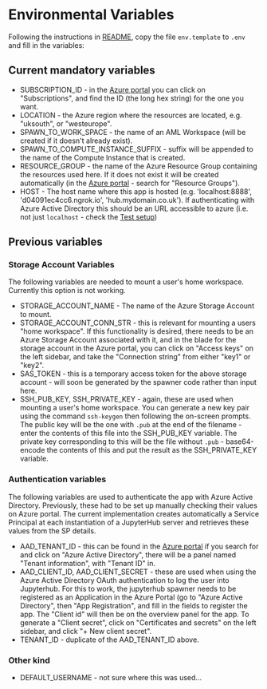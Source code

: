 # Environmental Variables
Following the instructions in [README](https://github.com/informatics-lab/aml-jupyterhub/tree/master/README.md), copy the file `env.template` to `.env` and fill in the variables:

## Current mandatory variables
* SUBSCRIPTION_ID - in the [Azure portal](https://portal.azure.com) you can click on "Subscriptions", and find the ID (the long hex string) for the one you want.
* LOCATION - the Azure region where the resources are located, e.g. "uksouth", or "westeurope".
* SPAWN_TO_WORK_SPACE - the name of an AML Workspace (will be created if it doesn't already exist).
* SPAWN_TO_COMPUTE_INSTANCE_SUFFIX - suffix will be appended to the name of the Compute Instance that is created.
* RESOURCE_GROUP - the name of the Azure Resource Group containing the resources used here. If it does not exist it will be created automatically (in the [Azure portal](https://portal.azure.com) - search for "Resource Groups").
* HOST - The host name where this app is hosted (e.g. 'localhost:8888', 'd04091ec4cc6.ngrok.io', 'hub.mydomain.co.uk'). If authenticating with Azure Active Directory this should be an URL accessible to azure (i.e. not just `localhost` - check the [Test setup](https://github.com/informatics-lab/aml-jupyterhub/tree/master/README.md#test-setup))

## Previous variables

### Storage Account Variables
The following variables are needed to mount a user's home workspace. Currently this option is not working.
* STORAGE_ACCOUNT_NAME - The name of the Azure Storage Account to mount.
* STORAGE_ACCOUNT_CONN_STR - this is relevant for mounting a users "home workspace".  If this functionality is desired, there needs to be an Azure Storage Account associated with it, and in the blade for the storage account in the Azure portal, you can click on "Access keys" on the left sidebar, and take the "Connection string" from either "key1" or "key2".
* SAS_TOKEN - this is a temporary access token for the above storage account - will soon be generated by the spawner code rather than input here.
* SSH_PUB_KEY, SSH_PRIVATE_KEY - again, these are used when mounting a user's home workspace.  You can generate a new key pair using the command `ssh-keygen` then following the on-screen prompts.  The public key will be the one with `.pub` at the end of the filename - enter the contents of this file into the SSH_PUB_KEY variable.  The private key corresponding to this will be the file without `.pub` - base64-encode the contents of this and put the result as the SSH_PRIVATE_KEY variable.

### Authentication variables
The following variables are used to authenticate the app with Azure Active Directory. Previously, these had to be set up manually checking their values on Azure portal. The current implementation creates automatically a Service Principal  at each instantiation of a JupyterHub server and retrieves these values from the SP details.
* AAD_TENANT_ID - this can be found in the [Azure portal](https://portal.azure.com) if you search for and click on "Azure Active Directory", there will be a panel named "Tenant information", with "Tenant ID" in.
* AAD_CLIENT_ID, AAD_CLIENT_SECRET - these are used when using the Azure Active Directory OAuth authentication to log the user into Jupyterhub.  For this to work, the jupyterhub spawner needs to be registered as an Application in the Azure Portal (go to "Azure Active Directory", then "App Registration", and fill in the fields to register the app.  The "Client id" will then be on the overview panel for the app.  To generate a "Client secret", click on "Certificates and secrets" on the left sidebar, and click "+ New client secret".
* TENANT_ID - duplicate of the AAD_TENANT_ID above.

### Other kind
* DEFAULT_USERNAME - not sure where this was used...